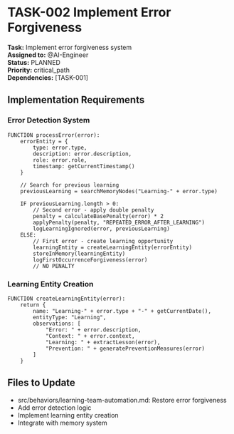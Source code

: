 # TASK-002 Implement Error Forgiveness

**Task:** Implement error forgiveness system  
**Assigned to:** @AI-Engineer  
**Status:** PLANNED  
**Priority:** critical_path  
**Dependencies:** [TASK-001]

## Implementation Requirements

### Error Detection System
```pseudocode
FUNCTION processError(error):
    errorEntity = {
        type: error.type,
        description: error.description,
        role: error.role,
        timestamp: getCurrentTimestamp()
    }
    
    // Search for previous learning
    previousLearning = searchMemoryNodes("Learning-" + error.type)
    
    IF previousLearning.length > 0:
        // Second error - apply double penalty
        penalty = calculateBasePenalty(error) * 2
        applyPenalty(penalty, "REPEATED_ERROR_AFTER_LEARNING")
        logLearningIgnored(error, previousLearning)
    ELSE:
        // First error - create learning opportunity
        learningEntity = createLearningEntity(errorEntity)
        storeInMemory(learningEntity)
        logFirstOccurrenceForgiveness(error)
        // NO PENALTY
```

### Learning Entity Creation
```pseudocode
FUNCTION createLearningEntity(error):
    return {
        name: "Learning-" + error.type + "-" + getCurrentDate(),
        entityType: "Learning",
        observations: [
            "Error: " + error.description,
            "Context: " + error.context,
            "Learning: " + extractLesson(error),
            "Prevention: " + generatePreventionMeasures(error)
        ]
    }
```

## Files to Update

- src/behaviors/learning-team-automation.md: Restore error forgiveness
- Add error detection logic
- Implement learning entity creation
- Integrate with memory system